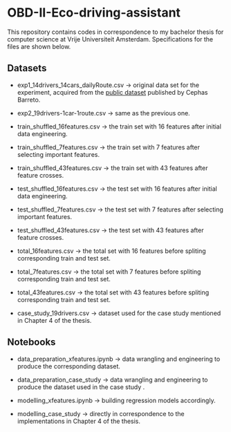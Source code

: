 # OBD-II-Eco-driving-assistant

This repository contains codes in correspondence to my bachelor thesis for computer science at Vrije Universiteit Amsterdam. Specifications for the files are shown below.

## Datasets
- exp1_14drivers_14cars_dailyRoute.csv -> original data set for the experiment, acquired from the [public dataset](https://github.com/cephasax/OBDdatasets) published by Cephas Barreto. 
- exp2_19drivers-1car-1route.csv -> same as the previous one.

- train_shuffled_16features.csv -> the train set with 16 features after initial data engineering.
- train_shuffled_7features.csv -> the train set with 7 features after selecting important features.
- train_shuffled_43features.csv -> the train set with 43 features after feature crosses.

- test_shuffled_16features.csv -> the test set with 16 features after initial data engineering.
- test_shuffled_7features.csv -> the test set with 7 features after selecting important features.
- test_shuffled_43features.csv -> the test set with 43 features after feature crosses.

- total_16features.csv -> the total set with 16 features before spliting corresponding train and test set.
- total_7features.csv -> the total set with 7 features before spliting corresponding train and test set.
- total_43features.csv -> the total set with 43 features before spliting corresponding train and test set.

- case_study_19drivers.csv -> dataset used for the case study mentioned in Chapter 4 of the thesis.

## Notebooks
- data_preparation_xfeatures.ipynb -> data wrangling and engineering to produce the corresponding dataset.
- data_preparation_case_study -> data wrangling and engineering to produce the dataset used in the case study .

- modelling_xfeatures.ipynb -> building regression models accordingly.
- modelling_case_study -> directly in correspondence to the implementations in Chapter 4 of the thesis.
